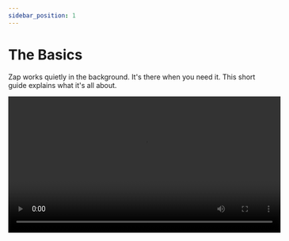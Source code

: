 ```yaml
---
sidebar_position: 1
---
```


# The Basics

Zap works quietly in the background. It's there when you need it. This short guide explains what it's all about.

<video width="550" controls>
  <source type="video/webm" src="/video/basic.webm" />
</video>

